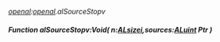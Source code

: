 _[openal](../../modules/openal/openal-module.md):[openal](../../modules/openal/openal-module.md).alSourceStopv_
##### Function alSourceStopv:Void( n:[ALsizei](../../modules/openal/openal-alsizei.md),sources:[ALuint](../../modules/openal/openal-aluint.md) Ptr )
